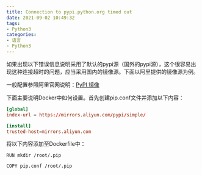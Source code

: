 ```yaml
---
title: Connection to pypi.python.org timed out
date: 2021-09-02 10:49:32
tags:
- Python3
categories:
- 语言
- Python3
---
```


如果出现以下错误信息说明采用了默认的pypi源（国外的pypi源），这个很容易出现这种连接超时的问题，应当采用国内的镜像源。下面以阿里提供的镜像源为例。

一般配置参照阿里官网说明：[PyPI 镜像](https://developer.aliyun.com/mirror/pypi?spm=a2c6h.13651102.0.0.3e221b11xoeg2M)

下面主要说明Docker中如何设置。首先创建pip.conf文件并添加以下内容：

```toml
[global]
index-url = https://mirrors.aliyun.com/pypi/simple/

[install]
trusted-host=mirrors.aliyun.com
```

将以下内容添加至Dockerfile中：

```text
RUN mkdir /root/.pip

COPY pip.conf /root/.pip
```